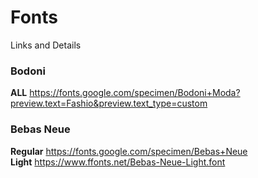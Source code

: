 # Fonts
Links and Details
### Bodoni
<b>ALL</b> https://fonts.google.com/specimen/Bodoni+Moda?preview.text=Fashio&preview.text_type=custom

### Bebas Neue
<b>Regular</b> https://fonts.google.com/specimen/Bebas+Neue
<br><b>Light</b> https://www.ffonts.net/Bebas-Neue-Light.font




